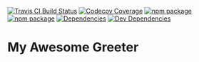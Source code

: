 [![Travis CI Build Status](https://img.shields.io/travis/caki0915/my-awesome-greeter-2.svg?style=flat-square)](https://api.travis-ci.org/caki0915/my-awesome-greeter-2)
[![Codecov Coverage](https://img.shields.io/codecov/c/github/caki0915/my-awesome-greeter-2.svg?style=flat-square)](https://codecov.io/gh/caki0915/my-awesome-greeter-2/)
[![npm package](https://img.shields.io/npm/v/my-awesome-greeter.svg?style=flat-square)](https://www.npmjs.org/package/my-awesome-greeter)
[![npm package](https://img.shields.io/npm/dm/my-awesome-greeter.svg?style=flat-square)](https://npmcharts.com/compare/my-awesome-greeter?minimal=true)
[![Dependencies](https://img.shields.io/david/caki0915/my-awesome-greeter.svg?style=flat-square)](https://david-dm.org/caki0915/my-awesome-greeter)
[![Dev Dependencies](https://img.shields.io/david/dev/caki0915/my-awesome-greeter.svg?style=flat-square)](https://david-dm.org/caki0915/my-awesome-greeter?type=dev)

# My Awesome Greeter
